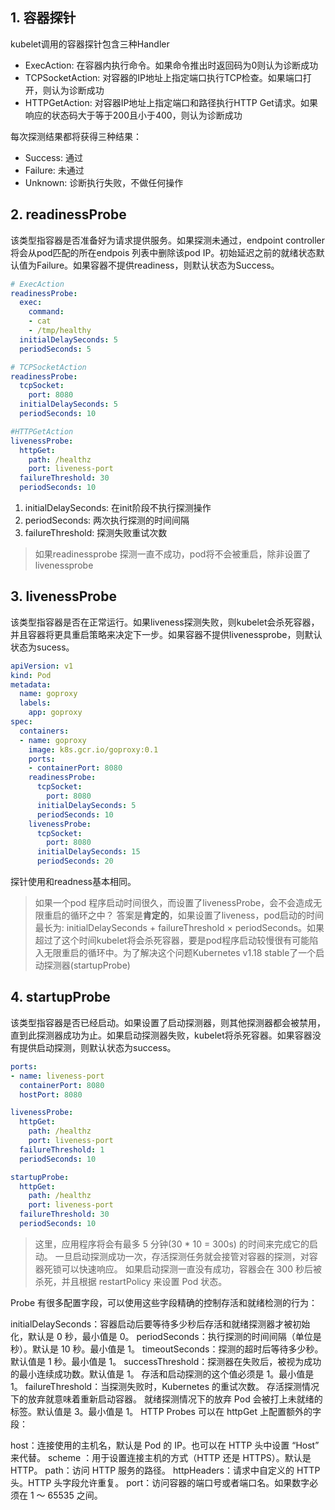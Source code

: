 
## 1. 容器探针
kubelet调用的容器探针包含三种Handler
- ExecAction: 在容器内执行命令。如果命令推出时返回码为0则认为诊断成功
- TCPSocketAction: 对容器的IP地址上指定端口执行TCP检查。如果端口打开，则认为诊断成功
- HTTPGetAction: 对容器IP地址上指定端口和路径执行HTTP Get请求。如果响应的状态码大于等于200且小于400，则认为诊断成功

每次探测结果都将获得三种结果：
- Success: 通过
- Failure: 未通过
- Unknown: 诊断执行失败，不做任何操作

## 2. readinessProbe

该类型指容器是否准备好为请求提供服务。如果探测未通过，endpoint controller将会从pod匹配的所在endpois 列表中删除该pod IP。初始延迟之前的就绪状态默认值为Failure。如果容器不提供readiness，则默认状态为Success。

```yaml
# ExecAction
readinessProbe:
  exec:
    command:
    - cat
    - /tmp/healthy
  initialDelaySeconds: 5
  periodSeconds: 5

# TCPSocketAction
readinessProbe:
  tcpSocket:
    port: 8080
  initialDelaySeconds: 5
  periodSeconds: 10

#HTTPGetAction
livenessProbe:
  httpGet:
    path: /healthz
    port: liveness-port
  failureThreshold: 30
  periodSeconds: 10
``` 
1. initialDelaySeconds: 在init阶段不执行探测操作
2. periodSeconds: 两次执行探测的时间间隔
3. failureThreshold: 探测失败重试次数

> 如果readinessprobe 探测一直不成功，pod将不会被重启，除非设置了livenessprobe


## 3. livenessProbe

该类型指容器是否在正常运行。如果liveness探测失败，则kubelet会杀死容器，并且容器将更具重启策略来决定下一步。如果容器不提供livenessprobe，则默认状态为sucess。

```yaml
apiVersion: v1
kind: Pod
metadata:
  name: goproxy
  labels:
    app: goproxy
spec:
  containers:
  - name: goproxy
    image: k8s.gcr.io/goproxy:0.1
    ports:
    - containerPort: 8080
    readinessProbe:
      tcpSocket:
        port: 8080
      initialDelaySeconds: 5
      periodSeconds: 10
    livenessProbe:
      tcpSocket:
        port: 8080
      initialDelaySeconds: 15
      periodSeconds: 20
```

探针使用和readness基本相同。
> 如果一个pod 程序启动时间很久，而设置了livenessProbe，会不会造成无限重启的循环之中？
> 答案是**肯定的**，如果设置了liveness，pod启动的时间最长为: initialDelaySeconds + failureThreshold × periodSeconds。如果超过了这个时间kubelet将会杀死容器，要是pod程序启动较慢很有可能陷入无限重启的循环中。为了解决这个问题Kubernetes v1.18 stable了一个启动探测器(startupProbe)

## 4. startupProbe

该类型指容器是否已经启动。如果设置了启动探测器，则其他探测器都会被禁用，直到此探测器成功为止。如果启动探测器失败，kubelet将杀死容器。如果容器没有提供启动探测，则默认状态为success。

```yaml
ports:
- name: liveness-port
  containerPort: 8080
  hostPort: 8080

livenessProbe:
  httpGet:
    path: /healthz
    port: liveness-port
  failureThreshold: 1
  periodSeconds: 10

startupProbe:
  httpGet:
    path: /healthz
    port: liveness-port
  failureThreshold: 30
  periodSeconds: 10
```
> 这里，应用程序将会有最多 5 分钟(30 * 10 = 300s) 的时间来完成它的启动。 一旦启动探测成功一次，存活探测任务就会接管对容器的探测，对容器死锁可以快速响应。 如果启动探测一直没有成功，容器会在 300 秒后被杀死，并且根据 restartPolicy 来设置 Pod 状态。



Probe 有很多配置字段，可以使用这些字段精确的控制存活和就绪检测的行为：

initialDelaySeconds：容器启动后要等待多少秒后存活和就绪探测器才被初始化，默认是 0 秒，最小值是 0。
periodSeconds：执行探测的时间间隔（单位是秒）。默认是 10 秒。最小值是 1。
timeoutSeconds：探测的超时后等待多少秒。默认值是 1 秒。最小值是 1。
successThreshold：探测器在失败后，被视为成功的最小连续成功数。默认值是 1。 存活和启动探测的这个值必须是 1。最小值是 1。
failureThreshold：当探测失败时，Kubernetes 的重试次数。 存活探测情况下的放弃就意味着重新启动容器。 就绪探测情况下的放弃 Pod 会被打上未就绪的标签。默认值是 3。最小值是 1。
HTTP Probes 可以在 httpGet 上配置额外的字段：

host：连接使用的主机名，默认是 Pod 的 IP。也可以在 HTTP 头中设置 “Host” 来代替。
scheme ：用于设置连接主机的方式（HTTP 还是 HTTPS）。默认是 HTTP。
path：访问 HTTP 服务的路径。
httpHeaders：请求中自定义的 HTTP 头。HTTP 头字段允许重复。
port：访问容器的端口号或者端口名。如果数字必须在 1 ～ 65535 之间。